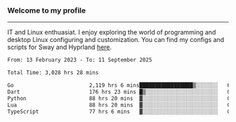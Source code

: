 ### Welcome to my profile

---

IT and Linux enthuasiat. I enjoy exploring the world of programming and desktop Linux configuring and customization. You can find my configs and scripts for Sway and Hyprland [here](https://github.com/uroborosq/mess-of-linux-configurations).

<!-- <div display="block">
 	<img align="left" width="48%" alt="isocalendar" src=".github/metrics/isocalendar_metrics.svg" />
	<img align="center" width="48%" alt="contributions" src=".github/metrics/contributions_metrics.svg" />
	<img align="center" alt="languages" src=".github/metrics/languages_metrics.svg" />
</div> -->

<!-- ![](https://komarev.com/ghpvc/?username=uroborosq&color=success&style=flat-square) -->
<!-- [](https://img.shields.io/github/last-commit/uroborosq/uroborosq?label=Profile%20updated&style=flat-square) -->

<!--START_SECTION:waka-->

```txt
From: 13 February 2023 - To: 11 September 2025

Total Time: 3,028 hrs 28 mins

Go                        2,119 hrs 6 mins█████████████████▒░░░░░░░   69.39 %
Dart                      176 hrs 23 mins █▒░░░░░░░░░░░░░░░░░░░░░░░   05.78 %
Python                    88 hrs 20 mins  ▓░░░░░░░░░░░░░░░░░░░░░░░░   02.89 %
Lua                       88 hrs 20 mins  ▓░░░░░░░░░░░░░░░░░░░░░░░░   02.89 %
TypeScript                77 hrs 6 mins   ▓░░░░░░░░░░░░░░░░░░░░░░░░   02.52 %
```

<!--END_SECTION:waka-->

